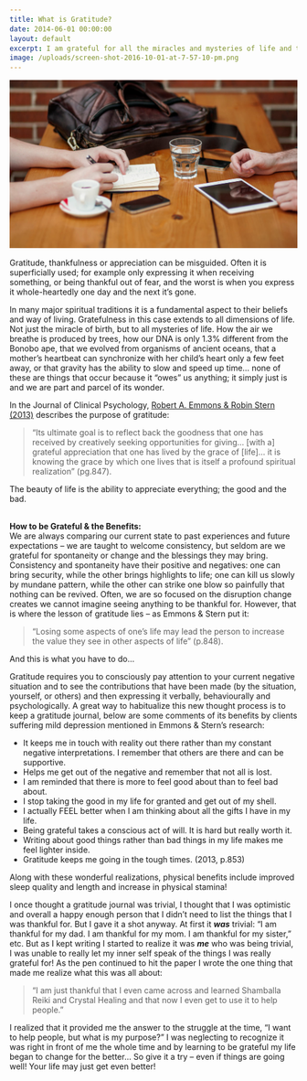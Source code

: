```yaml
---
title: What is Gratitude?
date: 2014-06-01 00:00:00
layout: default
excerpt: I am grateful for all the miracles and mysteries of life and the lessons they provide me; those that vividly present themselves before me as well as those that require me to use my inner wisdom to understand. I am always grateful.
image: /uploads/screen-shot-2016-10-01-at-7-57-10-pm.png
---
```



![](/uploads/versions/header-3---x----1200-700x---.jpg)

Gratitude, thankfulness or appreciation can be misguided. Often it is superficially used; for example only expressing it when receiving something, or being thankful out of fear, and the worst is when you express it whole-heartedly one day and the next it’s gone.

In many major spiritual traditions it is a fundamental aspect to their beliefs and way of living. Gratefulness in this case extends to all dimensions of life. Not just the miracle of birth, but to all mysteries of life. How the air we breathe is produced by trees, how our DNA is only 1.3% different from the Bonobo ape, that we evolved from organisms of ancient oceans, that a mother’s heartbeat can synchronize with her child’s heart only a few feet away, or that gravity has the ability to slow and speed up time… none of these are things that occur because it “owes” us anything; it simply just is and we are part and parcel of its wonder.

In the Journal of Clinical Psychology, [Robert A. Emmons & Robin Stern (2013)](http://gallery.mailchimp.com/c616a68c09aae3ea3e536552e/files/112246b3-fe21-4daa-a2df-8b15dac52781.pdf) describes the purpose of gratitude:

> “Its ultimate goal is to reflect back the goodness that one has received by creatively seeking opportunities for giving… [with a] grateful appreciation that one has lived by the grace of [life]… it is knowing the grace by which one lives that is itself a profound spiritual realization” (pg.847).

The beauty of life is the ability to appreciate everything; the good and the bad.

**<br>How to be Grateful & the Benefits:**
<br>We are always comparing our current state to past experiences and future expectations – we are taught to welcome consistency, but seldom are we grateful for spontaneity or change and the blessings they may bring. Consistency and spontaneity have their positive and negatives: one can bring security, while the other brings highlights to life; one can kill us slowly by mundane pattern, while the other can strike one blow so painfully that nothing can be revived. Often, we are so focused on the disruption change creates we cannot imagine seeing anything to be thankful for. However, that is where the lesson of gratitude lies – as Emmons & Stern put it:

> “Losing some aspects of one’s life may lead the person to increase the value they see in other aspects of life” (p.848).

And this is what you have to do…

Gratitude requires you to consciously pay attention to your current negative situation and to see the contributions that have been made (by the situation, yourself, or others) and then expressing it verbally, behaviourally and psychologically. A great way to habitualize this new thought process is to keep a gratitude journal, below are some comments of its benefits by clients suffering mild depression mentioned in Emmons & Stern’s research:

* It keeps me in touch with reality out there rather than my constant negative interpretations. I remember that others are there and can be supportive.
* Helps me get out of the negative and remember that not all is lost.
* I am reminded that there is more to feel good about than to feel bad about.
* I stop taking the good in my life for granted and get out of my shell.
* I actually FEEL better when I am thinking about all the gifts I have in my life.
* Being grateful takes a conscious act of will. It is hard but really worth it.
* Writing about good things rather than bad things in my life makes me feel lighter inside.
* Gratitude keeps me going in the tough times. (2013, p.853)


Along with these wonderful realizations, physical benefits include improved sleep quality and length and increase in physical stamina!

I once thought a gratitude journal was trivial, I thought that I was optimistic and overall a happy enough person that I didn’t need to list the things that I was thankful for. But I gave it a shot anyway. At first it ***was***&nbsp;trivial: “I am thankful for my dad. I am thankful for my mom. I am thankful for my sister,” etc. But as I kept writing I started to realize it was ***me***&nbsp;who was being trivial, I was unable to really let my inner self speak of the things I was really grateful for! As the pen continued to hit the paper I wrote the one thing that made me realize what this was all about:

> “I am just thankful that I even came across and learned Shamballa Reiki and Crystal Healing and that now I even get to use it to help people.”

I realized that it provided me the answer to the struggle at the time, “I want to help people, but what is my purpose?” I was neglecting to recognize it was right in front of me the whole time and by learning to be grateful my life began to change for the better… So give it a try – even if things are going well! Your life may just get even better!